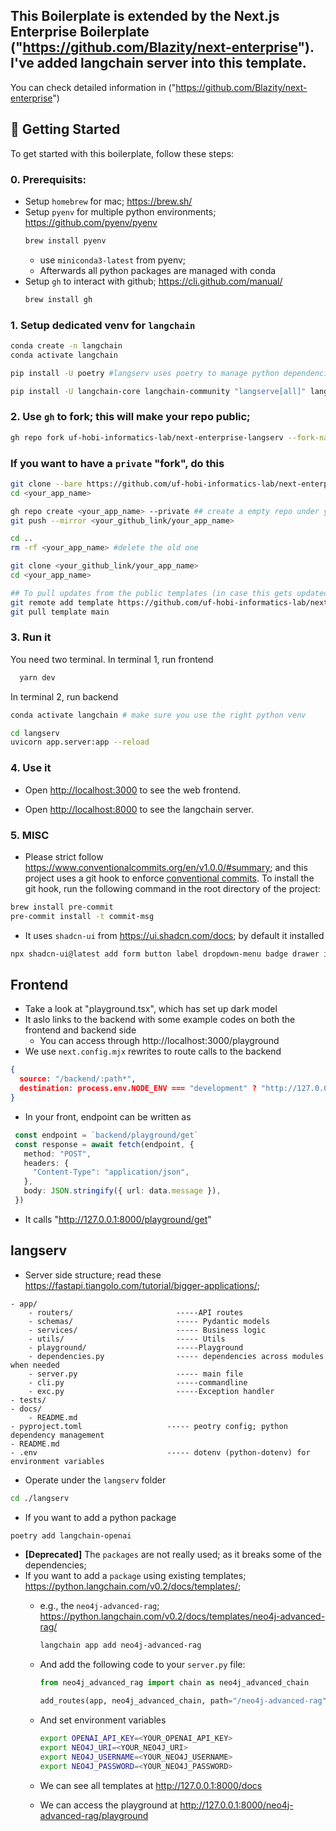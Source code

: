 ## This Boilerplate is extended by the Next.js Enterprise Boilerplate ("https://github.com/Blazity/next-enterprise"). I've added langchain server into this template.

You can check detailed information in ("https://github.com/Blazity/next-enterprise")

## 🎯 Getting Started

To get started with this boilerplate, follow these steps:

### 0. Prerequisits:
* Setup `homebrew` for mac; https://brew.sh/
* Setup `pyenv` for multiple python environments; https://github.com/pyenv/pyenv
    ```bash
    brew install pyenv 
    ```
  * use `miniconda3-latest` from pyenv; 
  * Afterwards all python packages are managed with conda
* Setup `gh` to interact with github; https://cli.github.com/manual/
    ```bash
    brew install gh 
    ```

### 1. Setup dedicated venv for `langchain`
```bash
conda create -n langchain
conda activate langchain

pip install -U poetry #langserv uses poetry to manage python dependencies https://python-poetry.org/

pip install -U langchain-core langchain-community "langserve[all]" langchain-cli langsmith
```

### 2. Use `gh` to fork; this will make your repo public;
```bash
gh repo fork uf-hobi-informatics-lab/next-enterprise-langserv --fork-name <your_app_name> --clone
```
### If you want to have a `private` "fork", do this 
```bash
git clone --bare https://github.com/uf-hobi-informatics-lab/next-enterprise-langserv.git <your_app_name>
cd <your_app_name>

gh repo create <your_app_name> --private ## create a empty repo under your own account; assuming you have already run gh auth, etc.
git push --mirror <your_github_link/your_app_name>

cd ..
rm -rf <your_app_name> #delete the old one

git clone <your_github_link/your_app_name>
cd <your_app_name>

## To pull updates from the public templates (in case this gets updated, and there are features you want to merge into your private repo
git remote add template https://github.com/uf-hobi-informatics-lab/next-enterprise-langserv
git pull template main
```

### 3. Run it
You need two terminal.
In terminal 1, run frontend
```bash
  yarn dev
```
In terminal 2, run backend
```bash
conda activate langchain # make sure you use the right python venv

cd langserv 
uvicorn app.server:app --reload

```

### 4. Use it
* Open [http://localhost:3000](http://localhost:3000) to see the web frontend.

* Open [http://localhost:8000](http://localhost:8000) to see the langchain server.

### 5. MISC
* Please strict follow https://www.conventionalcommits.org/en/v1.0.0/#summary; and this project uses a git hook to enforce [conventional commits](https://github.com/qoomon/git-conventional-commits). To install the git hook, run the following command in the root directory of the project:
```sh
brew install pre-commit
pre-commit install -t commit-msg
```
* It uses `shadcn-ui` from https://ui.shadcn.com/docs; by default it installed 
```bash
npx shadcn-ui@latest add form button label dropdown-menu badge drawer input select textarea tooltip scroll-area
```

## Frontend
* Take a look at "playground.tsx", which has set up dark model
* It aslo links to the backend with some example codes on both the frontend and backend side
  * You can access through http://localhost:3000/playground
* We use `next.config.mjx` rewrites to route calls to the backend 
```json
{
  source: "/backend/:path*",
  destination: process.env.NODE_ENV === "development" ? "http://127.0.0.1:8000/:path*" : "/"
}
```
   * In your front, endpoint can be written as 
   ```ts
    const endpoint = `backend/playground/get`
    const response = await fetch(endpoint, {
      method: "POST",
      headers: {
        "Content-Type": "application/json",
      },
      body: JSON.stringify({ url: data.message }),
    })
   ```
   * It calls "http://127.0.0.1:8000/playground/get"

## langserv 
* Server side structure; read these https://fastapi.tiangolo.com/tutorial/bigger-applications/;
```
- app/
	- routers/                       -----API routes
	- schemas/                       ----- Pydantic models
	- services/                      ----- Business logic
	- utils/                         ----- Utils
	- playground/                    -----Playground
	- dependencies.py                ----- dependencies across modules when needed
	- server.py                      ----- main file
	- cli.py                         -----commandline
	- exc.py                         -----Exception handler
- tests/
- docs/
	- README.md
- pyproject.toml                   ----- peotry config; python dependency management
- README.md
- .env                             ----- dotenv (python-dotenv) for environment variables
```
* Operate under the `langserv` folder
```bash
cd ./langserv
```
* If you want to add a python package 
```bash
poetry add langchain-openai
```
* **[Deprecated]** The `packages` are not really used; as it breaks some of the dependencies;
* If you want to add a `package` using existing templates; https://python.langchain.com/v0.2/docs/templates/;
  * e.g., the `neo4j-advanced-rag`; https://python.langchain.com/v0.2/docs/templates/neo4j-advanced-rag/

    ```bash
    langchain app add neo4j-advanced-rag
    ```
  * And add the following code to your `server.py` file:
    ```python
    from neo4j_advanced_rag import chain as neo4j_advanced_chain

    add_routes(app, neo4j_advanced_chain, path="/neo4j-advanced-rag")
    ```
  * And set environment variables
    ```bash
    export OPENAI_API_KEY=<YOUR_OPENAI_API_KEY>
    export NEO4J_URI=<YOUR_NEO4J_URI>
    export NEO4J_USERNAME=<YOUR_NEO4J_USERNAME>
    export NEO4J_PASSWORD=<YOUR_NEO4J_PASSWORD>
    ```
  * We can see all templates at http://127.0.0.1:8000/docs 
  * We can access the playground at http://127.0.0.1:8000/neo4j-advanced-rag/playground 






